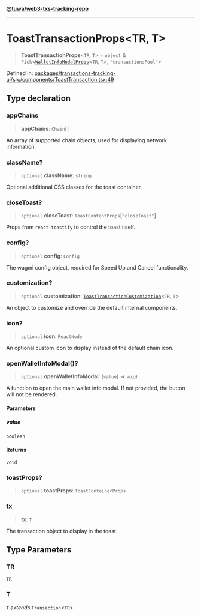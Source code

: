 [**@tuwa/web3-txs-tracking-repo**](../../../README.md)

***

# ToastTransactionProps\<TR, T\>

> **ToastTransactionProps**\<`TR`, `T`\> = `object` & `Pick`\<[`WalletInfoModalProps`](../interfaces/WalletInfoModalProps.md)\<`TR`, `T`\>, `"transactionsPool"`\>

Defined in: [packages/transactions-tracking-ui/src/components/ToastTransaction.tsx:49](https://github.com/TuwaIO/web3-transactions-tracking/blob/a1e18c8dd44998cdb601034c1ed713d4d7c5d2f9/packages/transactions-tracking-ui/src/components/ToastTransaction.tsx#L49)

## Type declaration

### appChains

> **appChains**: `Chain`[]

An array of supported chain objects, used for displaying network information.

### className?

> `optional` **className**: `string`

Optional additional CSS classes for the toast container.

### closeToast?

> `optional` **closeToast**: `ToastContentProps`\[`"closeToast"`\]

Props from `react-toastify` to control the toast itself.

### config?

> `optional` **config**: `Config`

The wagmi config object, required for Speed Up and Cancel functionality.

### customization?

> `optional` **customization**: [`ToastTransactionCustomization`](ToastTransactionCustomization.md)\<`TR`, `T`\>

An object to customize and override the default internal components.

### icon?

> `optional` **icon**: `ReactNode`

An optional custom icon to display instead of the default chain icon.

### openWalletInfoModal()?

> `optional` **openWalletInfoModal**: (`value`) => `void`

A function to open the main wallet info modal. If not provided, the button will not be rendered.

#### Parameters

##### value

`boolean`

#### Returns

`void`

### toastProps?

> `optional` **toastProps**: `ToastContainerProps`

### tx

> **tx**: `T`

The transaction object to display in the toast.

## Type Parameters

### TR

`TR`

### T

`T` *extends* `Transaction`\<`TR`\>
